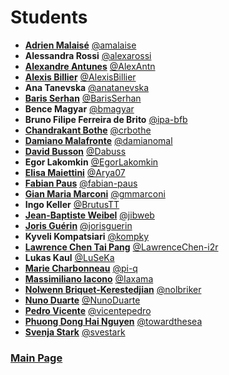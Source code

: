 # Students

- [**Adrien Malaisé**](./students-introduction/amalaise.pdf) [@amalaise](https://github.com/amalaise)
- **Alessandra Rossi** [@alexarossi](https://github.com/alexarossi)
- [**Alexandre Antunes**](./students-introduction/AlexAntn.pdf) [@AlexAntn](https://github.com/AlexAntn)
- [**Alexis Billier**](./students-introduction/AlexisBillier.pdf) [@AlexisBillier](https://github.com/AlexisBillier)
- **Ana Tanevska** [@anatanevska](https://github.com/anatanevska)
- [**Baris Serhan**](./students-introduction/BarisSerhan.pdf) [@BarisSerhan](https://github.com/BarisSerhan)
- **Bence Magyar** [@bmagyar](https://github.com/bmagyar)
- **Bruno Filipe Ferreira de Brito** [@ipa-bfb](https://github.com/ipa-bfb)
- [**Chandrakant Bothe**](./students-introduction/crbothe.pdf) [@crbothe](https://github.com/crbothe)
- [**Damiano Malafronte**](./students-introduction/damianomal.pdf) [@damianomal](https://github.com/damianomal)
- [**David Busson**](./students-introduction/Dabuss.pdf) [@Dabuss](https://github.com/Dabuss)
- **Egor Lakomkin** [@EgorLakomkin](https://github.com/EgorLakomkin)
- [**Elisa Maiettini**](./students-introduction/Arya07.pdf) [@Arya07](https://github.com/Arya07)
- [**Fabian Paus**](./students-introduction/fabian-paus.pdf) [@fabian-paus](https://github.com/fabian-paus)
- [**Gian Maria Marconi**](./students-introduction/gmmarconi.pdf) [@gmmarconi](https://github.com/gmmarconi)
- **Ingo Keller** [@BrutusTT](https://github.com/BrutusTT)
- [**Jean-Baptiste Weibel**](./students-introduction/jibweb.pdf) [@jibweb](https://github.com/jibweb)
- [**Joris Guérin**](./students-introduction/jorisguerin.pdf) [@jorisguerin](https://github.com/jorisguerin)
- **Kyveli Kompatsiari** [@kompky](https://github.com/kompky)
- [**Lawrence Chen Tai Pang**](./students-introduction/LawrenceChen-i2r.pdf) [@LawrenceChen-i2r](https://github.com/LawrenceChen-i2r)
- **Lukas Kaul** [@LuSeKa](https://github.com/LuSeKa)
- [**Marie Charbonneau**](./students-introduction/pi-q.pdf) [@pi-q](https://github.com/pi-q)
- [**Massimiliano Iacono**](./students-introduction/Iaxama.pdf) [@Iaxama](https://github.com/Iaxama)
- [**Nolwenn Briquet-Kerestedjian**](./students-introduction/nolbriker.pdf) [@nolbriker](https://github.com/nolbriker)
- [**Nuno Duarte**](./students-introduction/NunoDuarte.pdf) [@NunoDuarte](https://github.com/NunoDuarte)
- [**Pedro Vicente**](./students-introduction/vicentepedro.pdf) [@vicentepedro](https://github.com/vicentepedro)
- [**Phuong Dong Hai Nguyen**](./students-introduction/towardthesea.pdf) [@towardthesea](https://github.com/towardthesea)
- [**Svenja Stark**](./students-introduction/svestark.pdf) [@svestark](https://github.com/svestark)

### [Main Page](./README.md)

